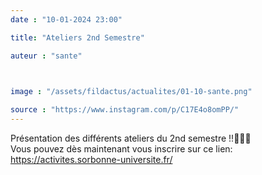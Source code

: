 ```yaml
---
date : "10-01-2024 23:00"

title: "Ateliers 2nd Semestre"

auteur : "sante"

 

image : "/assets/fildactus/actualites/01-10-sante.png"

source : "https://www.instagram.com/p/C17E4o8omPP/"
---
```



Présentation des différents ateliers du 2nd semestre !!📸🎨🎶  
Vous pouvez dès maintenant vous inscrire sur ce lien: https://activites.sorbonne-universite.fr/